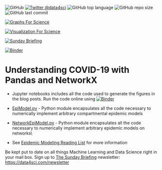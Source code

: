 ![GitHub](https://img.shields.io/github/license/DataForScience/CoVID19)
[![Twitter @data4sci](https://img.shields.io/twitter/follow/data4sci)](https://twitter.com/intent/follow?screen_name=data4sci)
![GitHub top language](https://img.shields.io/github/languages/top/DataForScience/CoVID19)
![GitHub repo size](https://img.shields.io/github/repo-size/DataForScience/CoVID19)
![GitHub last commit](https://img.shields.io/github/last-commit/DataForScience/CoVID19)

[![Graphs For Science](https://img.shields.io/badge/Graphs_For_Science-Subscribe-blue)](https://graphs4sci.substack.com/)

[![Visualization For Science](https://img.shields.io/badge/Visualization_For_Science-Subscribe-blue)](https://viz4sci.substack.com/)

[![Sunday Briefing](https://img.shields.io/badge/Sunday_Briefing-Subscribe-blue)](https://data4sci.ck.page/8a51c452bc)

[![Binder](https://mybinder.org/badge_logo.svg)](https://mybinder.org/v2/gh/DataForScience/CoVID19/master)

# Understanding COVID-19 with Pandas and NetworkX

- Jupyter notebooks includes all the code used to generate the figures in the blog posts. Run the code online using  [![Binder](https://mybinder.org/badge_logo.svg)](https://mybinder.org/v2/gh/DataForScience/CoVID19/master)

- [EpiModel.py](https://github.com/DataForScience/CoVID19/blob/master/EpiModel.py) - Python module encapsulates all the code necessary to numerically implement arbitrary compartmental epidemic models

- [NetworkEpiModel.py](https://github.com/DataForScience/CoVID19/blob/master/NetworkEpiModel.py) - Python module encapsulates all the code necessary to numerically implement arbitrary epidemic models on networks\

- See [Epidemic Modeling Reading List](bgoncalves.medium.com/list/epidemiology-101-185b95a0f345) for more information

Be kept put to date on all things Machine Learning and Data Science right in your mail box. Sign up to [The Sunday Briefing](https://data4sci.com/newsletter) newsletter: https://data4sci.com/newsletter
